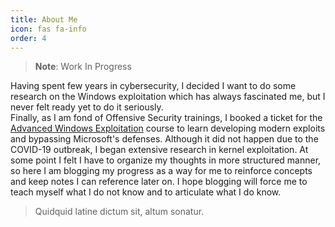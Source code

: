 ```yaml
---
title: About Me
icon: fas fa-info
order: 4
---
```



> **Note**: Work In Progress

Having spent few years in cybersecurity, I decided I want to do some research on the Windows exploitation which has always fascinated me, but I never felt ready yet to do it seriously.  
Finally, as I am fond of Offensive Security trainings, I booked a ticket for the [Advanced Windows Exploitation](https://www.offensive-security.com/awe-osee/) course to learn developing modern exploits and bypassing Microsoft's defenses. Although it did not happen due to the COVID-19 outbreak, I began extensive research in kernel exploitation. At some point I felt I have to organize my thoughts in more structured manner, so here I am blogging my progress as a way for me to reinforce concepts and keep notes I can reference later on. I hope blogging will force me to teach myself what I do not know and to articulate what I do know.  

<blockquote>Quidquid latine dictum sit, altum sonatur.</blockquote>
